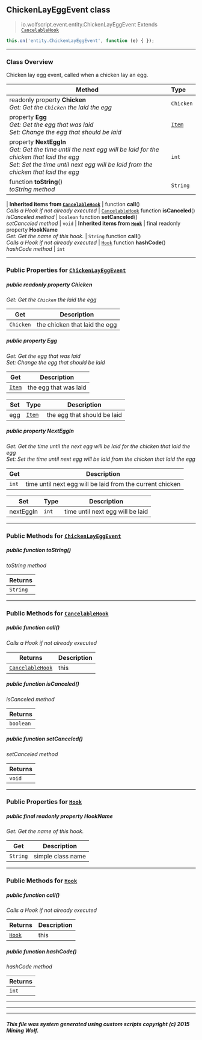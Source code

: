 ## ChickenLayEggEvent __class__

>io.wolfscript.event.entity.ChickenLayEggEvent
>Extends [`CancelableHook`](../CancelableHook.md)
``` javascript
this.on('entity.ChickenLayEggEvent', function (e) { });
```


---

### Class Overview

Chicken lay egg event, called when a chicken lay an egg.

Method | Type   
--- | :--- 
 readonly property __Chicken__ <br> _Get: Get the `Chicken` the laid the egg_ | `Chicken`
  property __Egg__ <br> _Get: Get the egg that was laid<br>Set: Change the egg that should be laid_ | [`Item`](../../api/inventory/Item.md)
  property __NextEggIn__ <br> _Get: Get the time until the next egg will be laid for the chicken that laid the egg<br>Set: Set the time until next egg will be laid from the chicken that laid the egg_ | `int`
 function __toString__() <br> _toString method_ | `String`
 |
__Inherited items from [`CancelableHook`](../CancelableHook.md)__ |
 function __call__() <br> _Calls a Hook if not already executed_ | [`CancelableHook`](../CancelableHook.md)
 function __isCanceled__() <br> _isCanceled method_ | `boolean`
 function __setCanceled__() <br> _setCanceled method_ | `void`
 |
__Inherited items from [`Hook`](../Hook.md)__ |
final readonly property __HookName__ <br> _Get: Get the name of this hook._ | `String`
 function __call__() <br> _Calls a Hook if not already executed_ | [`Hook`](../Hook.md)
 function __hashCode__() <br> _hashCode method_ | `int`







---


### Public Properties for [`ChickenLayEggEvent`](ChickenLayEggEvent.md)

##### <a id='chicken'></a>public  readonly property __Chicken__

_Get: Get the `Chicken` the laid the egg_

Get | Description
--- | --- 
`Chicken` | the chicken that laid the egg



##### <a id='egg'></a>public   property __Egg__

_Get: Get the egg that was laid<br>Set: Change the egg that should be laid_

Get | Description
--- | --- 
[`Item`](../../api/inventory/Item.md) | the egg that was laid

Set | Type | Description  
--- | --- | --- 
egg | [`Item`](../../api/inventory/Item.md) | the egg that should be laid


##### <a id='nexteggin'></a>public   property __NextEggIn__

_Get: Get the time until the next egg will be laid for the chicken that laid the egg<br>Set: Set the time until next egg will be laid from the chicken that laid the egg_

Get | Description
--- | --- 
`int` | time until next egg will be laid from the current chicken

Set | Type | Description  
--- | --- | --- 
nextEggIn | `int` | time until next egg will be laid


---

### Public Methods for [`ChickenLayEggEvent`](ChickenLayEggEvent.md)

##### <a id='tostring'></a>public  function __toString__()

_toString method_

Returns | 
--- | 
`String` |


---

### Public Methods for [`CancelableHook`](../CancelableHook.md)

##### <a id='call'></a>public  function __call__()

_Calls a Hook if not already executed_

Returns | Description
--- | --- 
[`CancelableHook`](../CancelableHook.md) | this


##### <a id='iscanceled'></a>public  function __isCanceled__()

_isCanceled method_

Returns | 
--- | 
`boolean` |


##### <a id='setcanceled'></a>public  function __setCanceled__()

_setCanceled method_

Returns | 
--- | 
`void` |


---

### Public Properties for [`Hook`](../Hook.md)

##### <a id='hookname'></a>public final readonly property __HookName__

_Get: Get the name of this hook._

Get | Description
--- | --- 
`String` | simple class name



---

### Public Methods for [`Hook`](../Hook.md)

##### <a id='call'></a>public  function __call__()

_Calls a Hook if not already executed_

Returns | Description
--- | --- 
[`Hook`](../Hook.md) | this


##### <a id='hashcode'></a>public  function __hashCode__()

_hashCode method_

Returns | 
--- | 
`int` |


---


---


---


##### This file was system generated using custom scripts copyright (c) 2015 Mining Wolf.
	

